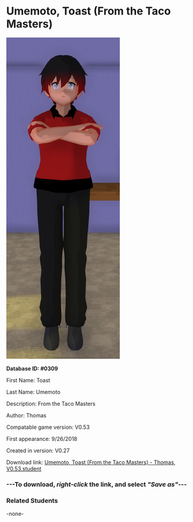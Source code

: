 # Umemoto, Toast (From the Taco Masters)

<img src="../../Files/Images/Umemoto, Toast (From the Taco Masters).png" title="Umemoto, Toast (From the Taco Masters) - Thomas, V0.53">

**Database ID: #0309**

First Name: Toast

Last Name: Umemoto

Description: From the Taco Masters

Author: Thomas

Compatable game version: V0.53

First appearance: 9/26/2018

Created in version: V0.27

Download link: <a href="https://raw.githubusercontent.com/Arbiter1223/Daigaku-Gurashi-Custom-Students/master/Files/Student%20Files/Umemoto%2C%20Toast%20(From%20the%20Taco%20Masters)%20-%20Thomas%2C%20V0.53.student">Umemoto, Toast (From the Taco Masters) - Thomas, V0.53.student</a>

### ---**To download, _right-click_ the link, and select _"Save as"_**---

### Related Students

-none-
